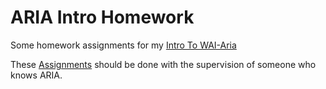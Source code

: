 # ARIA Intro Homework
Some homework assignments for my [Intro To WAI-Aria](http://www.nordburg.ca/tutorials/aria/index.html#/)

These [Assignments](https://andrewnordlund.github.io/aria-intro-tutorial/index.html) should be done with the supervision of someone who knows ARIA.
